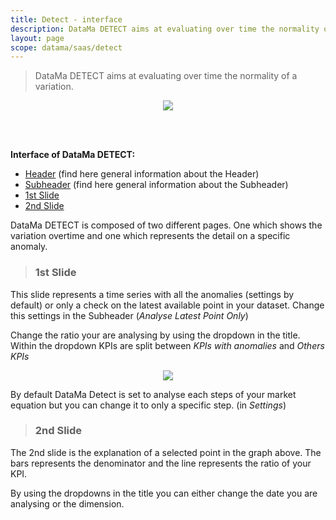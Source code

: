 ```yaml
---
title: Detect - interface
description: DataMa DETECT aims at evaluating over time the normality of a variation.
layout: page
scope: datama/saas/detect
---
```


> DataMa DETECT aims at evaluating over time the normality of a variation.

<center><img src="{{site.url}}/{{site.baseurl}}/core_app/new/detect/images/detect_interface.png"/></center>

<br><br>

**Interface of DataMa DETECT:** 

- [Header]({{site.url}}/{{site.baseurl}}/core_app/new/interface/header/header.html) (find here general information about the Header)
- [Subheader]({{site.url}}/{{site.baseurl}}/core_app/new/interface/subheader/subheader.html) (find here general information about the Subheader)
- [1st Slide](#1st-slide)
- [2nd Slide](#2nd-slide)


DataMa DETECT is composed of two different pages. One which shows the variation overtime and one which represents the detail on a specific anomaly. 

> ### 1st Slide ###

This slide represents a time series with all the anomalies (settings by default) or only a check on the latest available point in your dataset. Change this settings in the Subheader (<i>Analyse Latest Point Only</i>)

Change the ratio your are analysing by using the dropdown in the title. Within the dropdown KPIs are split between <i>KPIs with anomalies</i> and <i>Others KPIs</i>

<center><img src="{{site.url}}/{{site.baseurl}}/core_app/new/detect/images/detect_dropdownKPIs.jpg"/></center>

By default DataMa Detect is set to analyse each steps of your market equation but you can change it to only a specific step. (in <i>Settings</i>)


> ### 2nd Slide ###

The 2nd slide is the explanation of a selected point in the graph above. 
The bars represents the denominator and the line represents the ratio of your KPI.

By using the dropdowns in the title you can either change the date you are analysing or the dimension.